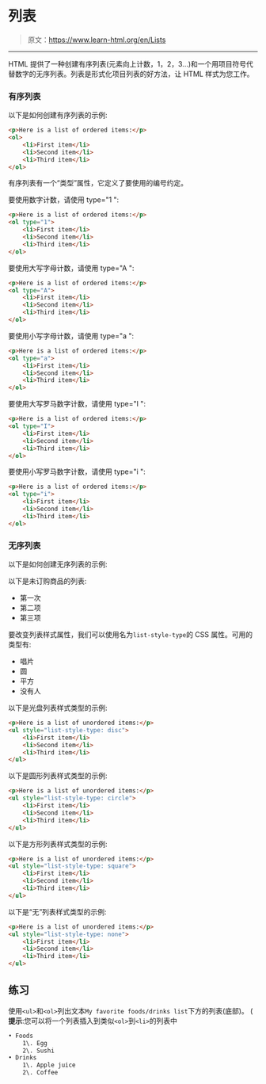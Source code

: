 # 列表

> 原文：<https://www.learn-html.org/en/Lists>

* * *

HTML 提供了一种创建有序列表(元素向上计数，1，2，3...)和一个用项目符号代替数字的无序列表。列表是形式化项目列表的好方法，让 HTML 样式为您工作。

### 有序列表

以下是如何创建有序列表的示例:

```html
<p>Here is a list of ordered items:</p>
<ol>
    <li>First item</li>
    <li>Second item</li>
    <li>Third item</li>
</ol> 
```

有序列表有一个“类型”属性，它定义了要使用的编号约定。

要使用数字计数，请使用 type="1 ":

```html
<p>Here is a list of ordered items:</p>
<ol type="1">
    <li>First item</li>
    <li>Second item</li>
    <li>Third item</li>
</ol> 
```

要使用大写字母计数，请使用 type="A ":

```html
<p>Here is a list of ordered items:</p>
<ol type="A">
    <li>First item</li>
    <li>Second item</li>
    <li>Third item</li>
</ol> 
```

要使用小写字母计数，请使用 type="a ":

```html
<p>Here is a list of ordered items:</p>
<ol type="a">
    <li>First item</li>
    <li>Second item</li>
    <li>Third item</li>
</ol> 
```

要使用大写罗马数字计数，请使用 type="I ":

```html
<p>Here is a list of ordered items:</p>
<ol type="I">
    <li>First item</li>
    <li>Second item</li>
    <li>Third item</li>
</ol> 
```

要使用小写罗马数字计数，请使用 type="i ":

```html
<p>Here is a list of ordered items:</p>
<ol type="i">
    <li>First item</li>
    <li>Second item</li>
    <li>Third item</li>
</ol> 
```

### 无序列表

以下是如何创建无序列表的示例:

以下是未订购商品的列表:

*   第一次
*   第二项
*   第三项

要改变列表样式属性，我们可以使用名为`list-style-type`的 CSS 属性。可用的类型有:

*   唱片
*   圆
*   平方
*   没有人

以下是光盘列表样式类型的示例:

```html
<p>Here is a list of unordered items:</p>    
<ul style="list-style-type: disc">
    <li>First item</li>
    <li>Second item</li>
    <li>Third item</li>
</ul> 
```

以下是圆形列表样式类型的示例:

```html
<p>Here is a list of unordered items:</p>    
<ul style="list-style-type: circle">
    <li>First item</li>
    <li>Second item</li>
    <li>Third item</li>
</ul> 
```

以下是方形列表样式类型的示例:

```html
<p>Here is a list of unordered items:</p>    
<ul style="list-style-type: square">
    <li>First item</li>
    <li>Second item</li>
    <li>Third item</li>
</ul> 
```

以下是“无”列表样式类型的示例:

```html
<p>Here is a list of unordered items:</p>    
<ul style="list-style-type: none">
    <li>First item</li>
    <li>Second item</li>
    <li>Third item</li>
</ul> 
```

## 练习

使用`<ul>`和`<ol>`列出文本`My favorite foods/drinks list`下方的列表(底部)。
( **提示**:您可以将一个列表插入到类似`<ol>`到`<li>`的列表中

```html
• Foods
    1\. Egg
    2\. Sushi
• Drinks
    1\. Apple juice
    2\. Coffee 
```